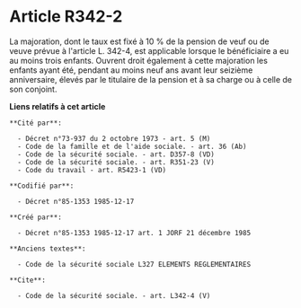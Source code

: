 # Article R342-2

La majoration, dont le taux est fixé à 10 % de la pension de veuf ou de veuve prévue à l'article L. 342-4, est applicable
lorsque le bénéficiaire a eu au moins trois enfants. Ouvrent droit également à cette majoration les enfants ayant été,
pendant au moins neuf ans avant leur seizième anniversaire, élevés par le titulaire de la pension et à sa charge ou à celle
de son conjoint.

**Liens relatifs à cet article**

	**Cité par**:

	  - Décret n°73-937 du 2 octobre 1973 - art. 5 (M)
	  - Code de la famille et de l'aide sociale. - art. 36 (Ab)
	  - Code de la sécurité sociale. - art. D357-8 (VD)
	  - Code de la sécurité sociale. - art. R351-23 (V)
	  - Code du travail - art. R5423-1 (VD)

	**Codifié par**:

	  - Décret n°85-1353 1985-12-17

	**Créé par**:

	  - Décret n°85-1353 1985-12-17 art. 1 JORF 21 décembre 1985

	**Anciens textes**:

	  - Code de la sécurité sociale L327 ELEMENTS REGLEMENTAIRES

	**Cite**:

	  - Code de la sécurité sociale. - art. L342-4 (V)
